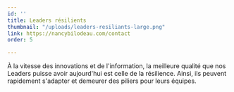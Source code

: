 ```yaml
---
id: ''
title: Leaders résilients
thumbnail: "/uploads/leaders-resiliants-large.png"
link: https://nancybilodeau.com/contact
order: 5

---
```

À la vitesse des innovations et de l'information, la meilleure qualité que nos Leaders puisse avoir aujourd'hui est celle de la résilience. Ainsi, ils peuvent rapidement s'adapter et demeurer des piliers pour leurs équipes.